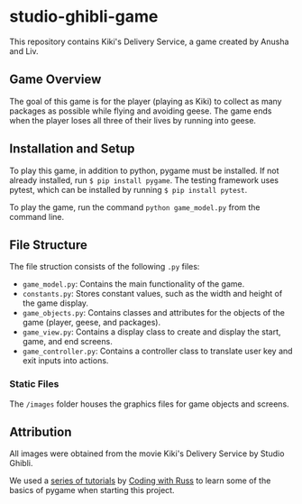 # studio-ghibli-game

This repository contains Kiki's Delivery Service, a game created by Anusha and Liv.

## Game Overview

The goal of this game is for the player (playing as Kiki) to collect as many packages as possible while flying and avoiding geese. The game ends when the player loses all three of their lives by running into geese.

## Installation and Setup

To play this game, in addition to python, pygame must be installed. If not already installed, run `$ pip install pygame`. The testing framework uses pytest, which can be installed by running `$ pip install pytest`.

To play the game, run the command `python game_model.py` from the command line.

## File Structure

The file struction consists of the following `.py` files:
* `game_model.py`: Contains the main functionality of the game.
* `constants.py`: Stores constant values, such as the width and height of the game display.
* `game_objects.py`: Contains classes and attributes for the objects of the game (player, geese, and packages).
* `game_view.py`: Contains a display class to create and display the start, game, and end screens.
* `game_controller.py`: Contains a controller class to translate user key and exit inputs into actions.

### Static Files

The `/images` folder houses the graphics files for game objects and screens.

## Attribution

All images were obtained from the movie Kiki's Delivery Service by Studio Ghibli.

We used a [series of tutorials](https://www.youtube.com/watch?v=DHgj5jhMJKg&list=PLjcN1EyupaQm20hlUE11y9y8EY2aXLpnv) by [Coding with Russ](https://www.youtube.com/channel/UCPrRY0S-VzekrJK7I7F4-Mg) to learn some of the basics of pygame when starting this project.
